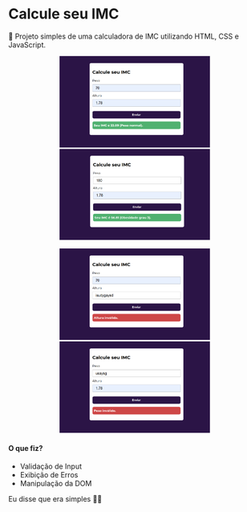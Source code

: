 # Calcule seu IMC
🔢 Projeto simples de uma calculadora de IMC utilizando HTML, CSS e JavaScript.

<p align="center">
  <img src="./assets/img/valid.png" width="300px">
  <img src="./assets/img/valid_2.png" width="300px">
</p>
<p align="center">
  <img src="./assets/img/invalid_height.png" width="300px">
  <img src="./assets/img/invalid_weight.png" width="300px">
</p>

#### O que fiz?
- Validação de Input
- Exibição de Erros
- Manipulação da DOM

Eu disse que era simples 🤷🏽
